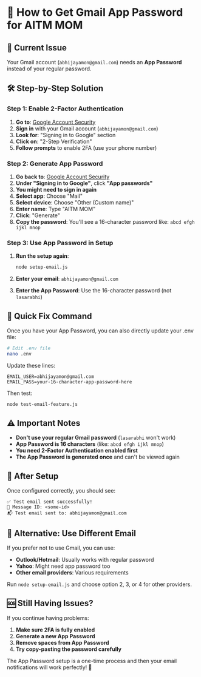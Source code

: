 # 🔑 How to Get Gmail App Password for AITM MOM

## 📧 Current Issue
Your Gmail account (`abhijayamon@gmail.com`) needs an **App Password** instead of your regular password.

## 🛠️ Step-by-Step Solution

### Step 1: Enable 2-Factor Authentication
1. **Go to**: [Google Account Security](https://myaccount.google.com/security)
2. **Sign in** with your Gmail account (`abhijayamon@gmail.com`)
3. **Look for**: "Signing in to Google" section
4. **Click on**: "2-Step Verification"
5. **Follow prompts** to enable 2FA (use your phone number)

### Step 2: Generate App Password
1. **Go back to**: [Google Account Security](https://myaccount.google.com/security)
2. **Under "Signing in to Google"**, click **"App passwords"**
3. **You might need to sign in again**
4. **Select app**: Choose "Mail" 
5. **Select device**: Choose "Other (Custom name)"
6. **Enter name**: Type "AITM MOM"
7. **Click**: "Generate"
8. **Copy the password**: You'll see a 16-character password like: `abcd efgh ijkl mnop`

### Step 3: Use App Password in Setup
1. **Run the setup again**:
   ```bash
   node setup-email.js
   ```

2. **Enter your email**: `abhijayamon@gmail.com`

3. **Enter the App Password**: Use the 16-character password (not `lasarabhi`)

## 🎯 Quick Fix Command

Once you have your App Password, you can also directly update your .env file:

```bash
# Edit .env file
nano .env
```

Update these lines:
```env
EMAIL_USER=abhijayamon@gmail.com
EMAIL_PASS=your-16-character-app-password-here
```

Then test:
```bash
node test-email-feature.js
```

## ⚠️ Important Notes

- **Don't use your regular Gmail password** (`lasarabhi` won't work)
- **App Password is 16 characters** (like: `abcd efgh ijkl mnop`)
- **You need 2-Factor Authentication enabled first**
- **The App Password is generated once** and can't be viewed again

## 🧪 After Setup

Once configured correctly, you should see:
```
✅ Test email sent successfully!
📧 Message ID: <some-id>
📬 Test email sent to: abhijayamon@gmail.com
```

## 🔄 Alternative: Use Different Email

If you prefer not to use Gmail, you can use:
- **Outlook/Hotmail**: Usually works with regular password
- **Yahoo**: Might need app password too
- **Other email providers**: Various requirements

Run `node setup-email.js` and choose option 2, 3, or 4 for other providers.

## 🆘 Still Having Issues?

If you continue having problems:
1. **Make sure 2FA is fully enabled**
2. **Generate a new App Password**
3. **Remove spaces from App Password**
4. **Try copy-pasting the password carefully**

The App Password setup is a one-time process and then your email notifications will work perfectly! 🎉
